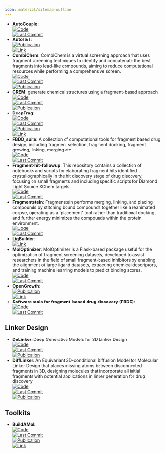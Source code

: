 ```yaml
---
icon: material/sitemap-outline
---
```


- **AutoCouple**:   
	[![Code](https://img.shields.io/github/stars/Caflisch-Group/AutoCouple_Python-based?style=for-the-badge&logo=github)](https://github.com/Caflisch-Group/AutoCouple_Python-based)  
	[![Last Commit](https://img.shields.io/github/last-commit/Caflisch-Group/AutoCouple_Python-based?style=for-the-badge&logo=github)](https://github.com/Caflisch-Group/AutoCouple_Python-based)  
- **AutoT&T**:   
	[![Publication](https://img.shields.io/badge/Publication-Citations:23-blue?style=for-the-badge&logo=bookstack)](https://doi.org/10.1021/acs.jcim.5b00691)  
	[![Link](https://img.shields.io/badge/Link-online-brightgreen?style=for-the-badge&logo=cachet&logoColor=65FF8F)](http://sioc-ccbg.ac.cn/software/att2/)  
- **CombiChem**: CombiChem is a virtual screening approach that uses fragment screening techniques to identify and concatenate the best fragments into lead-like compounds, aiming to reduce computational resources while performing a comprehensive screen.  
	[![Code](https://img.shields.io/github/stars/karanicolaslab/combichem?style=for-the-badge&logo=github)](https://github.com/karanicolaslab/combichem)  
	[![Last Commit](https://img.shields.io/github/last-commit/karanicolaslab/combichem?style=for-the-badge&logo=github)](https://github.com/karanicolaslab/combichem)  
	[![Publication](https://img.shields.io/badge/Publication-Citations:1-blue?style=for-the-badge&logo=bookstack)](https://doi.org/10.1101/2021.06.01.446684)  
- **CREM**: generate chemical structures using a fragment-based approach  
	[![Code](https://img.shields.io/github/stars/DrrDom/crem?style=for-the-badge&logo=github)](https://github.com/DrrDom/crem)  
	[![Last Commit](https://img.shields.io/github/last-commit/DrrDom/crem?style=for-the-badge&logo=github)](https://github.com/DrrDom/crem)  
	[![Publication](https://img.shields.io/badge/Publication-Citations:50-blue?style=for-the-badge&logo=bookstack)](https://doi.org/10.1186/s13321-020-00431-w)  
- **DeepFrag**:   
	[![Code](https://img.shields.io/github/stars/durrantlab/deepfrag?style=for-the-badge&logo=github)](https://github.com/durrantlab/deepfrag/)  
	[![Last Commit](https://img.shields.io/github/last-commit/durrantlab/deepfrag?style=for-the-badge&logo=github)](https://github.com/durrantlab/deepfrag/)  
	[![Publication](https://img.shields.io/badge/Publication-Citations:23-blue?style=for-the-badge&logo=bookstack)](https://doi.org/10.1021/acs.jcim.1c00103)  
	[![Link](https://img.shields.io/badge/Link-online-brightgreen?style=for-the-badge&logo=cachet&logoColor=65FF8F)](http://durrantlab.com/deepfragmodel)  
- **FBDD_suite**: A collection of computational tools for fragment based drug design, including fragment selection, fragment docking, fragment growing, linking, merging etc.  
	[![Code](https://img.shields.io/github/stars/KeenThera/FBDD_suite?style=for-the-badge&logo=github)](https://github.com/KeenThera/FBDD_suite)  
	[![Last Commit](https://img.shields.io/github/last-commit/KeenThera/FBDD_suite?style=for-the-badge&logo=github)](https://github.com/KeenThera/FBDD_suite)  
- **Fragment-hit-followup**: This repository contains a collection of notebooks and scripts for elaborating fragment hits identified crystallographically in the hit discovery stage of drug discovery, focusing on small fragments and including specific scripts for Diamond Light Source XChem targets.  
	[![Code](https://img.shields.io/github/stars/matteoferla/Fragment-hit-follow-up-chemistry?style=for-the-badge&logo=github)](https://github.com/matteoferla/Fragment-hit-follow-up-chemistry)  
	[![Last Commit](https://img.shields.io/github/last-commit/matteoferla/Fragment-hit-follow-up-chemistry?style=for-the-badge&logo=github)](https://github.com/matteoferla/Fragment-hit-follow-up-chemistry)  
- **Fragmentstein**: Fragmenstein performs merging, linking, and placing compounds by stitching bound compounds together like a reanimated corpse, operating as a 'placement' tool rather than traditional docking, and further energy minimizes the compounds within the protein environment.  
	[![Code](https://img.shields.io/github/stars/matteoferla/Fragmenstein?style=for-the-badge&logo=github)](https://github.com/matteoferla/Fragmenstein)  
	[![Last Commit](https://img.shields.io/github/last-commit/matteoferla/Fragmenstein?style=for-the-badge&logo=github)](https://github.com/matteoferla/Fragmenstein)  
- **LigBuilder**:   
	[![Link](https://img.shields.io/badge/Link-online-brightgreen?style=for-the-badge&logo=cachet&logoColor=65FF8F)](http://www.pkumdl.cn:8080/ligbuilder3/)  
- **MolOptimizer**: MolOptimizer is a Flask-based package useful for the optimization of fragment screening datasets, developed to assist researchers in the field of small fragment-based inhibitors by enabling the alignment of large ligand datasets, extracting chemical descriptors, and training machine learning models to predict binding scores.  
	[![Code](https://img.shields.io/github/stars/csbarak/MolOpt_Students_2023?style=for-the-badge&logo=github)](https://github.com/csbarak/MolOpt_Students_2023)  
	[![Last Commit](https://img.shields.io/github/last-commit/csbarak/MolOpt_Students_2023?style=for-the-badge&logo=github)](https://github.com/csbarak/MolOpt_Students_2023)  
- **OpenGrowth**:   
	[![Publication](https://img.shields.io/badge/Publication-Citations:53-blue?style=for-the-badge&logo=bookstack)](http://dx.doi.org/10.1021/acs.jmedchem.5b00886)  
	[![Link](https://img.shields.io/badge/Link-online-brightgreen?style=for-the-badge&logo=cachet&logoColor=65FF8F)](https://sourceforge.net/projects/opengrowth/)  
- **Software tools for fragment-based drug discovery (FBDD)**:   
	[![Code](https://img.shields.io/github/stars/PatWalters/fragment_expansion?style=for-the-badge&logo=github)](https://github.com/PatWalters/fragment_expansion/blob/master/fragment_expansion.ipynb)  
	[![Last Commit](https://img.shields.io/github/last-commit/PatWalters/fragment_expansion?style=for-the-badge&logo=github)](https://github.com/PatWalters/fragment_expansion/blob/master/fragment_expansion.ipynb)  

## **Linker Design**
- **DeLinker**: Deep Generative Models for 3D Linker Design  
	[![Code](https://img.shields.io/github/stars/oxpig/DeLinker?style=for-the-badge&logo=github)](https://github.com/oxpig/DeLinker)  
	[![Last Commit](https://img.shields.io/github/last-commit/oxpig/DeLinker?style=for-the-badge&logo=github)](https://github.com/oxpig/DeLinker)  
	[![Publication](https://img.shields.io/badge/Publication-Citations:141-blue?style=for-the-badge&logo=bookstack)](https://doi.org/10.1021/acs.jcim.9b01120)  
- **DiffLinker**: An Equivariant 3D-conditional Diffusion Model for Molecular Linker Design that places missing atoms between disconnected fragments in 3D, designing molecules that incorporate all initial fragments with potential applications in linker generation for drug discovery.  
	[![Code](https://img.shields.io/github/stars/igashov/DiffLinker?style=for-the-badge&logo=github)](https://github.com/igashov/DiffLinker)  
	[![Last Commit](https://img.shields.io/github/last-commit/igashov/DiffLinker?style=for-the-badge&logo=github)](https://github.com/igashov/DiffLinker)  
	[![Publication](https://img.shields.io/badge/Publication-Citations:0-blue?style=for-the-badge&logo=bookstack)](https://doi.org/10.5281/zenodo.10515726)  

## **Toolkits**
- **BuildAMol**:   
	[![Code](https://img.shields.io/github/stars/NoahHenrikKleinschmidt/buildamol?style=for-the-badge&logo=github)](https://github.com/NoahHenrikKleinschmidt/buildamol)  
	[![Last Commit](https://img.shields.io/github/last-commit/NoahHenrikKleinschmidt/buildamol?style=for-the-badge&logo=github)](https://github.com/NoahHenrikKleinschmidt/buildamol)  
	[![Publication](https://img.shields.io/badge/Publication-Citations:0-blue?style=for-the-badge&logo=bookstack)](https://doi.org/10.1186/s13321-024-00900-6)  
	[![Link](https://img.shields.io/badge/Link-online-brightgreen?style=for-the-badge&logo=cachet&logoColor=65FF8F)](https://biobuild.readthedocs.io/)  
